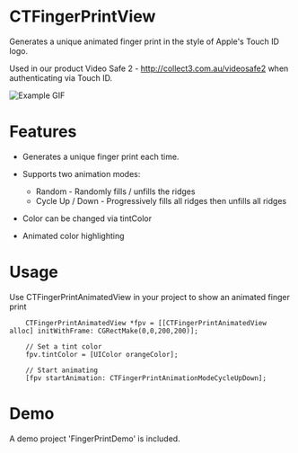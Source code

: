 CTFingerPrintView
=================

Generates a unique animated finger print in the style of Apple's Touch ID logo. 

Used in our product Video Safe 2 - http://collect3.com.au/videosafe2 when authenticating via Touch ID.


![Example GIF](https://raw.github.com/Collect3/CTFingerPrintView/images/TouchID-20fps.gif)


Features
========
* Generates a unique finger print each time.

* Supports two animation modes:
     * Random - Randomly fills / unfills the ridges
     * Cycle Up / Down - Progressively fills all ridges then unfills all ridges

* Color can be changed via tintColor

* Animated color highlighting

Usage
=====
Use CTFingerPrintAnimatedView in your project to show an animated finger print

```
    CTFingerPrintAnimatedView *fpv = [[CTFingerPrintAnimatedView alloc] initWithFrame: CGRectMake(0,0,200,200)];
    
    // Set a tint color
    fpv.tintColor = [UIColor orangeColor];
    
    // Start animating
    [fpv startAnimation: CTFingerPrintAnimationModeCycleUpDown];
```

Demo
=====
A demo project 'FingerPrintDemo' is included.
